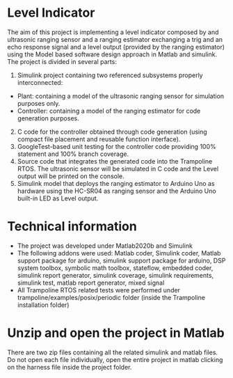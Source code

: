 # Level Indicator
 The aim of this project is implementing a level indicator composed by and ultrasonic ranging sensor and a ranging estimator exchanging a trig and an echo response signal and a level  output (provided by the ranging estimator) using the Model based software design approach in Matlab and simulink.
The project is divided in several parts:
1) Simulink project containing two referenced subsystems properly interconnected:
- Plant: containing a model of the ultrasonic ranging sensor for simulation purposes only. 
- Controller: containing a model of the ranging estimator for code generation purposes.
2) C code for the controller obtained through code generation (using compact file placement and reusable function interface).
3) GoogleTest-based unit testing for the controller code providing 100% statement and 100% branch coverage.
4) Source code that integrates the generated code into the Trampoline RTOS. The ultrasonic sensor will be simulated in C code and the Level output will be printed on the console.
5) Simulink model that deploys the ranging estimator to Arduino Uno as hardware using the
HC-SR04 as ranging sensor and the Arduino Uno built-in LED as Level output.

# Technical information
- The project was developed under Matlab2020b and Simulink
- The following addons were used: Matlab coder, Simulink coder, Matlab support package for arduino, simulink support package for arduino, DSP system toolbox, symbolic math toolbox, stateflow, embedded coder, simulink report generator, simulink coverage, simulink requirements, simulink test, matlab report generator, mixed signal
- All Trampoline RTOS related tests were performed under trampoline/examples/posix/periodic folder (inside the Trampoline installation folder)

# Unzip and open the project in Matlab
There are two zip files containing all the related simulink and matlab files.
Do not open each file individually, open the entire project in matlab clicking on the harness file inside the project folder.
